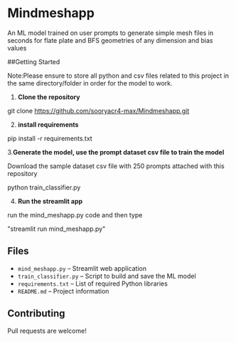 # Mindmeshapp
An ML model trained on user prompts to generate simple mesh files in seconds for flate plate and BFS geometries of any dimension and bias values

##Getting Started

Note:Please ensure to store all python and csv files related to this project in the same directory/folder in order for the model to work.

1. **Clone the repository**
   
git clone https://github.com/sooryacr4-max/Mindmeshapp.git

2. **install requirements**

pip install -r requirements.txt

3.**Generate the model, use the prompt dataset csv file to train the model**

Download the sample dataset csv file with 250 prompts attached with this repository

python train_classifier.py

4. **Run the streamlit app**

run the mind_meshapp.py code and then type

"streamlit run mind_meshapp.py"



## Files

- `mind_meshapp.py` – Streamlit web application
- `train_classifier.py` – Script to build and save the ML model
- `requirements.txt` – List of required Python libraries
- `README.md` – Project information

## Contributing
Pull requests are welcome! 




